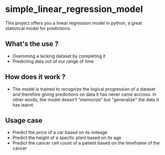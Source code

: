 # simple_linear_regression_model
This project offers you a linear regression model in python, a great statistical model for predictions.

## What's the use ?
* Overoming a lacking dataset by completing it
* Predicting data out of our range of time
 
## How does it work ?
* The model is trained to recognize the logical progression of a dataset and therefore giving predictions on data it has never came accross.
In other words, the model doesn't "memorize" but "generalize" the data it has learnt.

## Usage case
* Predict the price of a car based on its mileage
* Predict the height of a specfic plant based on its age
* Predict the cancer cell count of a patient based on the timeframe of the cancer










